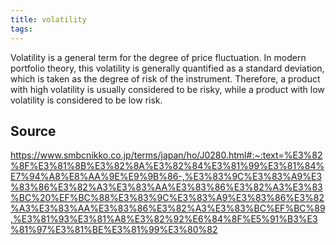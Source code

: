 ```yaml
---
title: volatility
tags: 
---
```


Volatility is a general term for the degree of price fluctuation. In modern portfolio theory, this volatility is generally quantified as a standard deviation, which is taken as the degree of risk of the instrument. Therefore, a product with high volatility is usually considered to be risky, while a product with low volatility is considered to be low risk.

## Source
https://www.smbcnikko.co.jp/terms/japan/ho/J0280.html#:~:text=%E3%82%8F%E3%81%8B%E3%82%8A%E3%82%84%E3%81%99%E3%81%84%E7%94%A8%E8%AA%9E%E9%9B%86-,%E3%83%9C%E3%83%A9%E3%83%86%E3%82%A3%E3%83%AA%E3%83%86%E3%82%A3%E3%83%BC%20%EF%BC%88%E3%83%9C%E3%83%A9%E3%83%86%E3%82%A3%E3%83%AA%E3%83%86%E3%82%A3%E3%83%BC%EF%BC%89,%E3%81%93%E3%81%A8%E3%82%92%E6%84%8F%E5%91%B3%E3%81%97%E3%81%BE%E3%81%99%E3%80%82